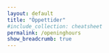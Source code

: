 ```yaml
---
layout: default
title: "Öppettider"
#include_collection: cheatsheet
permalink: /openinghours
show_breadcrumb: true
---
```


